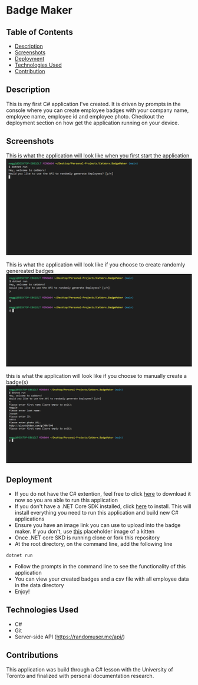 # Badge Maker

## Table of Contents
  * [Description](#description)
  * [Screenshots](#screenshots)
  * [Deployment](#deployable-links)
  * [Technologies Used](#technologies-used)
  * [Contribution](#contribution)


## Description
This is my first C# application I've created. It is driven by prompts in the console where you can create employee badges with your company name, employee name, employee id and employee photo. Checkout the deployment section on how get the application running on your device.


## Screenshots
This is what the application will look like when you first start the application
![Beginning application](./images/c-sharp-img1.png)

This is what the application will look like if you choose to create randomly genereated badges
![API badge screenshot](./images/c-sharp-img2.png)

this is what the application will look like if you choose to manually create a badge(s)
![Manual badge screenshot](./images/c-sharp-img3.png)


## Deployment
* If you do not have the C# extention, feel free to click [here](https://marketplace.visualstudio.com/items?itemName=ms-dotnettools.csharp) to download it now so you are able to run this application
* If you don't have a .NET Core SDK installed, click [here](https://learn.microsoft.com/en-us/dotnet/core/sdk#how-to-install-the-net-sdk) to install. This will install everything you need to run this application and build new C# applications
* Ensure you have an image link you can use to upload into the badge maker. If you don't, use [this](http://placekitten.com/g/300/300) placeholder image of a kitten
* Once .NET core SKD is running clone or fork this repository
* At the root directory, on the command line, add the following line
```
dotnet run
```
* Follow the prompts in the command line to see the functionality of this application
* You can view your created badges and a csv file with all employee data in the data directory
* Enjoy!


## Technologies Used
* C#
* Git
* Server-side API (https://randomuser.me/api/)


## Contributions
This application was build through a C# lesson with the University of Toronto and finalized with personal documentation research. 